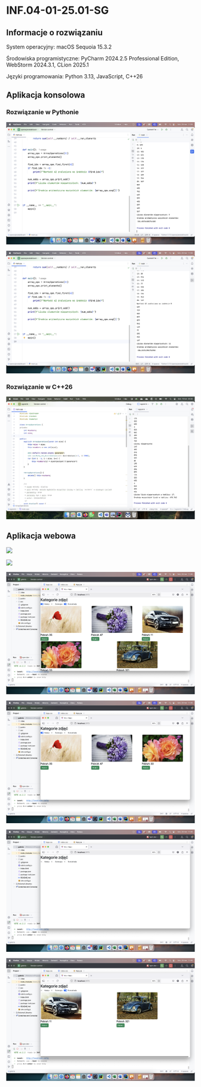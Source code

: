 # INF.04-01-25.01-SG

## Informacje o rozwiązaniu

System operacyjny: macOS Sequoia 15.3.2

Środowiska programistyczne: PyCharm 2024.2.5 Professional Edition, WebStorm 2024.3.1, CLion 2025.1

Języki programowania: Python 3.13, JavaScript, C++26

## Aplikacja konsolowa

### Rozwiązanie w Pythonie

![](dokumentacja/py_konsola1.png)

![](dokumentacja/py_konsola2.png)

### Rozwiązanie w C++26

![](dokumentacja/cpp_konsola1.png)

## Aplikacja webowa

![](dokumentacja/web1.png)

![](dokumentacja/web2.png)

![](dokumentacja/web3.png)

![](dokumentacja/web4.png)

![](dokumentacja/web5.png)

![](dokumentacja/web6.png)